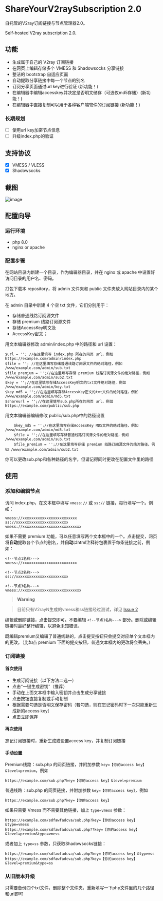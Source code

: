 # ShareYourV2raySubscription 2.0

自托管的V2ray订阅链接与节点管理器2.0。

Self-hosted V2ray subscription 2.0.

## 功能

- 生成属于自己的 V2ray 订阅链接 
- 在网页上编辑存储多个 VMESS 和 Shadowsocks 分享链接
- 整洁的 bootstrap 自适应页面 
- 自动提取分享链接中每一个节点的别名
- 订阅分享页面通过url key进行验证 (新功能！)
- 在编辑器中编辑accesskey并决定是否明文储存（可选仅md5存储）(新功能！)
- 在编辑器中直接复制可以用于各种客户端软件的订阅链接 (新功能！)

### 长期规划

- [ ] 使用url key加密节点信息
- [ ] 升级index.php的验证

## 支持协议

- [x] VMESS / VLESS
- [x] Shadowsocks

## 截图 

![image](https://github.com/rickylsr/ShareYourV2raySubscription/blob/main/SYVS.2.0.png)


## 配置向导

### 运行环境 

- php 8.0
- nginx or apache 

### 配置步骤

在网站目录内新建一个目录，作为编辑器目录，并在 nginx 或 apache 中设置好访问目录的用户名、密码。

打包下载本 repository，将 admin 文件夹和 public 文件夹放入网站目录内的某个地方。

在 admin 目录中新建 4 个空 txt 文件，它们分别用于： 
- 存储普通线路订阅源文件
- 存储 premium 线路订阅源文件
- 存储AccessKey明文及
- AccessKey密文；

用文本编辑器修改 admin/index.php 中的路径和 url 设置：

```
$url = ''; //在这里填写 index.php 所在的网页 url，例如 https://example.com/admin/index.php
$file = ''; //在这里填写存储普通线路订阅源文件的绝对路径，例如 /www/example.com/admin/sub.txt
$file_premium = '';//在这里填写存储 premium 线路订阅源文件的绝对路径，例如 /www/example.com/admin/sub2.txt
$key = '';//在这里填写存储AccessKey明文的txt文件绝对路径，例如 /www/example.com/admin/key.txt
$key_md5 = '';//在这里填写存储AccessKey密文的txt文件的绝对路径，例如 /www/example.com/admin/md5.txt
$shareurl = '';//在这里填写sub.php所在的网页 url，例如 https://example.com/public/sub.php
```

用文本编辑器编辑修改 public/sub.php中的路径设置

```
    $key_md5 = '';//在这里填写存储AccessKey MD5文件的绝对路径，例如 /www/example.com/admin/md5.txt
    $file = '';//在这里填写存储普通线路订阅源文件的绝对路径，例如 /www/example.com/admin/sub.txt
    $file_premium = '';//在这里填写存储 premium 线路订阅源文件的绝对路径，例如 /www/example.com/admin/sub2.txt
```
你可以更改sub.php和各种路径的名字，但请记得同时更改在配置文件里的路径

## 使用

### 添加和编辑节点

访问 index.php，在文本框中填写 `vmess://` 或 `ss://` 链接，每行填写一个。例如：

```
vmess://xxxxxxxxxxxxxxxxxxxxxxxxx
ss://xxxxxxxxxxxxxxxxxxxxxxxx
vmess://xxxxxxxxxxxxxxxxxxxxxxxxxxx
```

如果不需要 premium 功能，可以任意填写两个文本框中的一个。点击提交，网页将**自动**提取各个节点的别名，并**自动**以html注释符包裹置于每条链接之前，例如：

```
<!--节点1名称--->
vmess://xxxxxxxxxxxxxxxxxxxxxxxxx

<!--节点2名称--->
ss://xxxxxxxxxxxxxxxxxxxxxxxx

<!--节点3名称--->
vmess://xxxxxxxxxxxxxxxxxxxxxxxxxxx
```

> **Warning**

> 目前只有V2rayN生成的vmess和ss链接经过测试，详见 [Issue 2](https://github.com/rickylsr/ShareYourV2raySubscription/issues/3)

编辑或删除链接，点击提交即可。不要编辑 ```<!--节点1名称--->``` 部分。删除或编辑链接时最好整行编辑，以避免未知错误。

既编辑premium又编辑了普通线路的，点击提交按钮只会提交对应单个文本框内的更改。（比如点 premium 下面的提交按钮，普通文本框内的更改将会丢失。）

### 订阅链接

#### 首次使用

- 生成订阅链接（以下方法二选一）
-   点击“一键生成密钥”（推荐）
-   手动在上面文本框中输入密钥并点击生成分享链接
- 点击按钮直接复制或手动复制
- 根据需要勾选是否明文保存密码（若勾选，则在忘记密码时下一次只能重新生成新的access key）
- 点击立即保存

#### 再次使用

忘记订阅链接时，重新生成或设置access key，并复制订阅链接

#### 手动设置

Premium线路：sub.php 的网页链接，并附加参数 `key=【你的access key】&level=premium`，例如
```
https://example.com/sub.php?key=【你的access key】&level=premium
```

普通线路：sub.php 的网页链接，并附加参数 `key=【你的access key】`，例如
```
https://example.com/sub.php?key=【你的access key】
```

如果只需要 Vmess 而不需要其他链接，加上 `type=vmess` 参数：
```
https://example.com/sdfawfadcva/sub.php?key=【你的access key】&type=vmess
https://example.com/sdfawfadcva/sub.php??key=【你的access key】&level=premium&type=vmess
```
或者加上 `type=ss` 参数，只获取Shadowsocks链接：
```
https://example.com/sdfawfadcva/sub.php?key=【你的access key】&type=ss
https://example.com/sdfawfadcva/sub.php?key=【你的access key】&level=premium&type=ss
```
### 从旧版本升级

只需要备份四个txt文件，删除整个文件夹，重新填写一下php文件里的几个路径和url即可